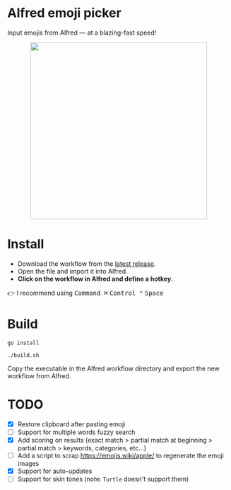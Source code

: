 # Alfred emoji picker

Input emojis from Alfred — at a blazing-fast speed!

<p align="center">
    <img src="https://user-images.githubusercontent.com/2824100/174484132-c76cf892-27e8-4d8c-bec7-76745016fe1a.png" data-canonical-src="https://user-images.githubusercontent.com/2824100/174484132-c76cf892-27e8-4d8c-bec7-76745016fe1a.png" width="400"/>
</p>

# Install

- Download the workflow from the [latest release](https://github.com/devnoname120/alfred-emoji-picker/releases/latest).
- Open the file and import it into Alfred.
- **Click on the workflow in Alfred and define a hotkey**.

👉 I recommend using <kbd>Command ⌘</kbd> <kbd>Control ⌃</kbd> <kbd>Space</kbd>

# Build

```shell
go install

./build.sh
```

Copy the executable in the Alfred workflow directory and export the new workflow from Alfred.

# TODO

- [x] Restore clipboard after pasting emoji
- [ ] Support for multiple words fuzzy search
- [x] Add scoring on results (exact match > partial match at beginning > partial match > keywords, categories, etc…)
- [ ] Add a script to scrap https://emojis.wiki/apple/ to regenerate the emoji images
- [x] Support for auto-updates
- [ ] Support for skin tones (note: `Turtle` doesn't support them)
